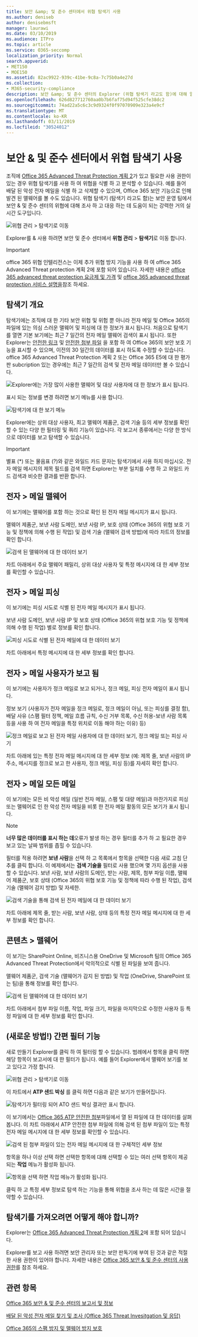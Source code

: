 ```yaml
---
title: 보안 &amp; 및 준수 센터에서 위협 탐색기 사용
ms.author: deniseb
author: denisebmsft
manager: laurawi
ms.date: 03/10/2019
ms.audience: ITPro
ms.topic: article
ms.service: O365-seccomp
localization_priority: Normal
search.appverid:
- MET150
- MOE150
ms.assetid: 82ac9922-939c-41be-9c8a-7c75b0a4e27d
ms.collection:
- M365-security-compliance
description: 보안 &amp; 및 준수 센터의 Explorer (위협 탐색기 라고도 함)에 대해 알아봅니다.
ms.openlocfilehash: 626d827712760aa0b7b6faf75d94f525cfe38dc2
ms.sourcegitcommit: 74ad22a5c6c3c9d9324f0f97070909e323a4e9cf
ms.translationtype: MT
ms.contentlocale: ko-KR
ms.lasthandoff: 03/11/2019
ms.locfileid: "30524012"
---
```

# <a name="use-threat-explorer-in-the-security-amp-compliance-center"></a>보안 &amp; 및 준수 센터에서 위협 탐색기 사용

조직에 [Office 365 Advanced Threat Protection 계획 2](office-365-ti.md)가 있고 필요한 사용 권한이 있는 경우 위협 탐색기를 사용 하 여 위협을 식별 하 고 분석할 수 있습니다. 예를 들어 배달 된 악성 전자 메일을 식별 하 고 삭제할 수 있으며, Office 365 보안 기능으로 인해 발견 된 맬웨어를 볼 수도 있습니다. 위협 탐색기 (탐색기 라고도 함)는 보안 운영 팀에서 보안 &amp; 및 준수 센터의 위협에 대해 조사 하 고 대응 하는 데 도움이 되는 강력한 거의 실시간 도구입니다.
  
![위협 관리 \> 탐색기로 이동](media/cab32fa2-66f1-4ad5-bc1d-2bac4dbeb48c.png)
  
Explorer를 &amp; 사용 하려면 보안 및 준수 센터에서 **위협 관리** \> **탐색기**로 이동 합니다.

> [!IMPORTANT]
> office 365 위협 인텔리전스는 이제 추가 위협 방지 기능을 사용 하 여 office 365 Advanced Threat protection 계획 2에 포함 되어 있습니다. 자세한 내용은 [office 365 advanced threat protection 요금제 및 가격](https://products.office.com/exchange/advance-threat-protection) 및 [office 365 advanced threat protection 서비스 설명을](https://docs.microsoft.com/office365/servicedescriptions/office-365-advanced-threat-protection-service-description)참조 하세요.
      
## <a name="explorer-overview"></a>탐색기 개요

탐색기에는 조직에 대 한 기타 보안 위협 및 위험 뿐 아니라 전자 메일 및 Office 365의 파일에 있는 의심 스러운 맬웨어 및 피싱에 대 한 정보가 표시 됩니다. 처음으로 탐색기를 열면 기본 보기에는 최근 7 일간의 전자 메일 맬웨어 검색이 표시 됩니다. 또한 Explorer는 [안전한 링크](atp-safe-links.md) 및 [안전한 첨부 파일](atp-safe-attachments.md) 을 포함 하 여 Office 365의 보안 보호 기능을 표시할 수 있으며, 이전의 30 일간의 데이터를 표시 하도록 수정할 수 있습니다. office 365 Advanced Threat Protection 계획 2 또는 Office 365 E5에 대 한 평가판 subcription 있는 경우에는 최근 7 일간의 검색 및 전자 메일 데이터만 볼 수 있습니다.
  
![Explorer에는 가장 많이 사용한 맬웨어 및 대상 사용자에 대 한 정보가 표시 됩니다.](media/8e8c1582-d6f4-4521-8591-686a1cb01f7e.png)
  
표시 되는 정보를 변경 하려면 보기 메뉴를 사용 합니다.
  
![탐색기에 대 한 보기 메뉴](media/2bb34f58-555f-4967-ba55-740334ef1f8e.png)
  
Explorer에는 상위 대상 사용자, 최고 맬웨어 제품군, 검색 기술 등의 세부 정보를 확인할 수 있는 다양 한 필터링 및 쿼리 기능이 있습니다. 각 보고서 종류에서는 다양 한 방식으로 데이터를 보고 탐색할 수 있습니다.

> [!IMPORTANT]
> 별표 (*) 또는 물음표 (?)와 같은 와일드 카드 문자는 탐색기에서 사용 하지 마십시오. 전자 메일 메시지의 제목 필드를 검색 하면 Explorer는 부분 일치를 수행 하 고 와일드 카드 검색과 비슷한 결과를 반환 합니다.

## <a name="email--malware"></a>전자 \> 메일 맬웨어

이 보기에는 맬웨어를 포함 하는 것으로 확인 된 전자 메일 메시지가 표시 됩니다.  

맬웨어 제품군, 보낸 사람 도메인, 보낸 사람 IP, 보호 상태 (Office 365의 위협 보호 기능 및 정책에 의해 수행 된 작업) 및 검색 기술 (맬웨어 검색 방법)에 따라 차트의 정보를 확인 합니다.  

![검색 된 맬웨어에 대 한 데이터 보기](media/d11dc568-b091-4159-b261-df13d76b520b.png)         

차트 아래에서 주요 맬웨어 패밀리, 상위 대상 사용자 및 특정 메시지에 대 한 세부 정보를 확인할 수 있습니다. 

## <a name="email--phish"></a>전자 \> 메일 피싱

이 보기에는 피싱 시도로 식별 된 전자 메일 메시지가 표시 됩니다.  

보낸 사람 도메인, 보낸 사람 IP 및 보호 상태 (Office 365의 위협 보호 기능 및 정책에 의해 수행 된 작업) 별로 정보를 확인 합니다. 

![피싱 시도로 식별 된 전자 메일에 대 한 데이터 보기](media/2e3f97fa-2b99-47f9-afd6-216d10633c50.png) 

차트 아래에서 특정 메시지에 대 한 세부 정보를 확인 합니다. 

## <a name="email--user-reported"></a>전자 \> 메일 사용자가 보고 됨

이 보기에는 사용자가 정크 메일로 보고 되거나, 정크 메일, 피싱 전자 메일이 표시 됩니다.  

정보 보기 (사용자가 전자 메일을 정크 메일로, 정크 메일이 아님, 또는 피싱를 결정 함), 배달 사유 (스팸 필터 정책, 메일 흐름 규칙, 수신 거부 목록, 수신 허용-보낸 사람 목록 등을 사용 하 여 전자 메일을 특정 위치로 이동 해야 하는 이유) 등)  

![정크 메일로 보고 된 전자 메일 사용자에 대 한 데이터 보기, 정크 메일 또는 피싱 사기](media/255acd04-0d07-4b29-82af-5060a60c20ab.png)  

차트 아래에 있는 특정 전자 메일 메시지에 대 한 세부 정보 (예: 제목 줄, 보낸 사람의 IP 주소, 메시지를 정크로 보고 한 사용자, 정크 메일, 피싱 등)를 자세히 확인 합니다. 

## <a name="email--all-mail"></a>전자 \> 메일 모든 메일

이 보기에는 모든 비 악성 메일 (일반 전자 메일, 스팸 및 대량 메일)과 마찬가지로 피싱 또는 맬웨어로 인 한 악성 전자 메일을 비롯 한 전자 메일 활동의 모든 보기가 표시 됩니다. 

> [!NOTE]
> **너무 많은 데이터를 표시 하는 데**오류가 발생 하는 경우 필터를 추가 하 고 필요한 경우 보고 있는 날짜 범위를 좁힐 수 있습니다. 

필터를 적용 하려면 **보낸 사람**을 선택 하 고 목록에서 항목을 선택한 다음 새로 고침 단추를 클릭 합니다. 이 예제에서는 **검색 기술을** 필터로 사용 했으며 몇 가지 옵션을 사용할 수 있습니다. 보낸 사람, 보낸 사람의 도메인, 받는 사람, 제목, 첨부 파일 이름, 맬웨어 제품군, 보호 상태 (Office 365의 위협 보호 기능 및 정책에 따라 수행 된 작업), 검색 기술 (맬웨어 감지 방법) 및 자세한. 

![검색 기술을 통해 검색 된 전자 메일에 대 한 데이터 보기](media/0c032eb3-6021-4174-9f06-ff8f30c245ca.png) 

차트 아래에 제목 줄, 받는 사람, 보낸 사람, 상태 등의 특정 전자 메일 메시지에 대 한 세부 정보를 확인 합니다. 

## <a name="content--malware"></a>콘텐츠 \> 맬웨어

이 보기는 SharePoint Online, 비즈니스용 OneDrive 및 Microsoft 팀의 Office 365 Advanced Threat Protection에서 악의적으로 식별 된 파일을 보여 줍니다.

맬웨어 제품군, 검색 기술 (맬웨어가 감지 된 방법) 및 작업 (OneDrive, SharePoint 또는 팀)을 통해 정보를 확인 합니다. 

![검색 된 맬웨어에 대 한 데이터 보기](media/d11dc568-b091-4159-b261-df13d76b520b.png)  

차트 아래에서 첨부 파일 이름, 작업, 파일 크기, 파일을 마지막으로 수정한 사용자 등 특정 파일에 대 한 세부 정보를 확인 합니다. 
  
## <a name="new-click-to-filter-capabilities"></a>(새로운 방법!) 간편 필터 기능

새로 만들기 Explorer를 클릭 하 여 필터링 할 수 있습니다. 범례에서 항목을 클릭 하면 해당 항목이 보고서에 대 한 필터가 됩니다. 예를 들어 Explorer에서 맬웨어 보기를 보고 있다고 가정 합니다.
  
![위협 관리 \> 탐색기로 이동](media/cab32fa2-66f1-4ad5-bc1d-2bac4dbeb48c.png)
  
이 차트에서 **ATP 샌드 박싱** 를 클릭 하면 다음과 같은 보기가 만들어집니다. 
  
![탐색기가 필터링 되어 ATO 샌드 박싱 결과만 표시 합니다.](media/7241d7dd-27bc-467d-9db8-6e806c49df14.png)
  
이 보기에서는 [Office 365 ATP 안전한 첨부](atp-safe-attachments.md)파일에서 열 된 파일에 대 한 데이터를 살펴봅니다. 이 차트 아래에서 ATP 안전한 첨부 파일에 의해 검색 된 첨부 파일이 있는 특정 전자 메일 메시지에 대 한 세부 정보를 확인할 수 있습니다.
  
![검색 된 첨부 파일이 있는 전자 메일 메시지에 대 한 구체적인 세부 정보](media/c91fb05c-d1d4-4085-acc6-f7008a415c2a.png)
  
항목을 하나 이상 선택 하면 선택한 항목에 대해 선택할 수 있는 여러 선택 항목이 제공 되는 **작업** 메뉴가 활성화 됩니다. 
  
![항목을 선택 하면 작업 메뉴가 활성화 됩니다.](media/95f127a4-1b2a-4a76-88b9-096e3ba27d1b.png)
  
클릭 하 고 특정 세부 정보로 탐색 하는 기능을 통해 위협을 조사 하는 데 많은 시간을 절약할 수 있습니다.
  
## <a name="how-do-i-get-explorer"></a>탐색기를 가져오려면 어떻게 해야 합니까?

Explorer는 [Office 365 Advanced Threat Protection 계획 2](office-365-ti.md)에 포함 되어 있습니다. 

Explorer를 보고 사용 하려면 보안 관리자 또는 보안 판독기에 부여 된 것과 같은 적절 한 사용 권한이 있어야 합니다. 자세한 내용은 [Office 365 보안 &amp; 및 준수 센터의 사용 권한](permissions-in-the-security-and-compliance-center.md)를 참조 하세요.
  
## <a name="related-topics"></a>관련 항목

[Office 365 보안 &amp; 및 준수 센터의 보고서 및 정보](reports-and-insights-in-security-and-compliance.md)
  
[배달 된 악성 전자 메일 찾기 및 조사 (Office 365 Threat Invesitgation 및 응답)](investigate-malicious-email-that-was-delivered.md)
  
[Office 365의 스팸 방지 및 맬웨어 방지 보호](anti-spam-and-anti-malware-protection.md)
  

